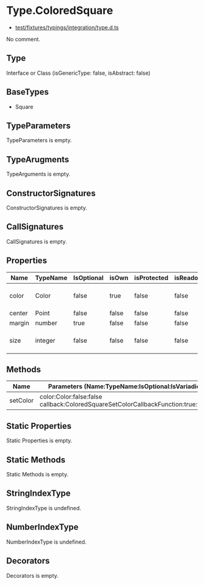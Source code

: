 # Type.ColoredSquare

* [test/fixtures/typings/integration/type.d.ts](/test/fixtures/typings/integration/type.d.ts#L37)

No comment.

## Type

Interface or Class (isGenericType: false, isAbstract: false)

## BaseTypes

* Square

## TypeParameters

TypeParameters is empty.

## TypeArugments

TypeArguments is empty.

## ConstructorSignatures

ConstructorSignatures is empty.

## CallSignatures

CallSignatures is empty.

## Properties

Name|TypeName|IsOptional|isOwn|isProtected|isReadonly|isAbstract|Tags|Comment
---|---|---|---|---|---|---|---|---
color|Color|false|true|false|false|false|default:Color.Red |Default color is red.
center|Point|false|false|false|false|false||
margin|number|true|false|false|false|false||
size|integer|false|false|false|false|false|minimum:1 maximum:5 |Size from 1 to 5 (highest).

## Methods

Name|Parameters (Name:TypeName:IsOptional:IsVariadic)|ReturnTypeName|IsOptional|isOwn|isProtected|isAbstract|TypePredicate|Comment
---|---|---|---|---|---|---|---|---
setColor|color:Color:false:false callback:ColoredSquareSetColorCallbackFunction:true:false |void|false|true|false|false|| 

## Static Properties

Static Properties is empty.

## Static Methods

Static Methods is empty.

## StringIndexType

StringIndexType is undefined.

## NumberIndexType

NumberIndexType is undefined.

## Decorators

Decorators is empty.
